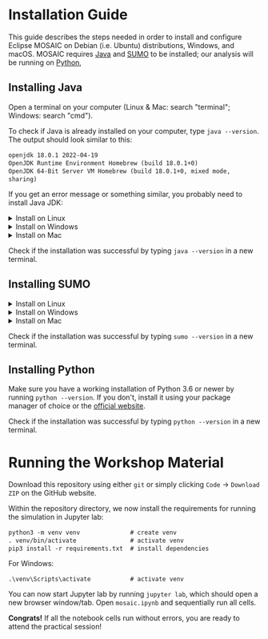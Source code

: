 # Installation Guide

This guide describes the steps needed in order to install and configure Eclipse MOSAIC on Debian (i.e. Ubuntu) distributions, Windows, and macOS.
MOSAIC requires [Java](https://www.java.com/en/) and [SUMO](https://www.eclipse.org/sumo/) to be installed; our analysis will be running on [Python](https://www.python.org/),


## Installing Java

Open a terminal on your computer (Linux & Mac: search "terminal"; Windows: search "cmd").

To check if Java is already installed on your computer, type `java --version`.
The output should look similar to this:

```shell
openjdk 18.0.1 2022-04-19
OpenJDK Runtime Environment Homebrew (build 18.0.1+0)
OpenJDK 64-Bit Server VM Homebrew (build 18.0.1+0, mixed mode, sharing)
```

If you get an error message or something similar, you probably need to install Java JDK:

<details>
  <summary>Install on Linux</summary>

  1. Download the [latest LTS release](https://adoptium.net/)
  2. Create a new directory in your home-folder called **adoptopenjdk**
  3. Copy/move the tarball from your download folder to **adoptopenjdk** and open a terminal in this folder
  4. Extract the tarball using `tar xzf OpenJDK17U-jdk_x64_linux_hotspot_17.0.3_7.tar.gz`
  5. The tarball should extract the following folder: **jdk-17.0.3+7**.
  6. Open a new terminal and type in the following commands: First `cd` and then `gedit .bashrc`.
  7. Insert the following line at the end: `export PATH=/home/<USERNAME>/adoptopenjdk/jdk-17.0.3+7/bin:$PATH`, save and exit. You can get your USERNAME using the command `whoami` in a terminal. 
</details>

<details>
  <summary>Install on Windows</summary>

  1. Download the [latest LTS release](https://adoptium.net/)
  2. Double click and run as administrator
  3. **IMPORANT:** You need to set the environment variable **JAVA_HOME**. See next Figure:
  
  ![How to set environment variable JAVA_HOME](fig/java_in3.png)
</details>

<details>
  <summary>Install on Mac</summary>

  1. Download the [latest LTS release](https://adoptium.net/)
  2. Install the `.pkg` file just like any other application
  3. Open a new terminal and type `java --version`. It should now be installed.
</details>

Check if the installation was successful by typing `java --version` in a new terminal.


## Installing SUMO

<details>
  <summary>Install on Linux</summary>
  
  In the terminal, type in the following commands:
  
  ```shell
  sudo add-apt-repository ppa:sumo/stable
  sudo apt-get update
  sudo apt-get install sumo sumo-tools sumo-doc
  ```
</details>

<details>
  <summary>Install on Windows</summary>
  
  Download [SUMO](https://sumo.dlr.de/releases/1.9.2/sumo-win64-1.9.2.msi) and install as usual.
  
  **IMPORTANT:** Don't forget to set environment variable **SUMO_HOME**:
  ![Environment variable SUMO_HOME](fig/sumo_ins.png)
</details>

<details>
  <summary>Install on Mac</summary>
  
  For macOS you can follow the [official guide](https://sumo.dlr.de/docs/Installing/index.html#macos).
  Note, that the XQuartz or sumo-gui dependencies are not required for this workshop.
  - Install [Homebrew](https://brew.sh/), e.g. via `/bin/bash -c "$(curl -fsSL https://raw.githubusercontent.com/Homebrew/install/master/install.sh)"`
  - Run `brew update`, `brew tap dlr-ts/sumo` and `brew install sumo`
    - The last command should output a path like `export SUMO_HOME="/opt/homebrew/opt/sumo/share/sumo"`
  - From macOS Catalina (10.15) run `open .zshrc`, otherwise `open ~/.bashrc` (or whichever shell you are using)
    - If the above command fails (The file ... does not exist.) first run `touch .zshrc`/`touch .zshrc` and rerun
  - Enter the command outputted by `brew install sumo` as a new line in this file.
</details>

Check if the installation was successful by typing `sumo --version` in a new terminal.


## Installing Python

Make sure you have a working installation of Python 3.6 or newer by running `python --version`.
If you don't, install it using your package manager of choice or the [official website](https://www.python.org/downloads/).

Check if the installation was successful by typing `python --version` in a new terminal.


# Running the Workshop Material

Download this repository using either `git` or simply clicking `Code` -> `Download ZIP` on the GitHub website.

Within the repository directory, we now install the requirements for running the simulation in Jupyter lab:

```
python3 -m venv venv              # create venv
. venv/bin/activate               # activate venv
pip3 install -r requirements.txt  # install dependencies
```
For Windows:
```
.\venv\Scripts\activate           # activate venv
```
You can now start Jupyter lab by running `jupyter lab`, which should open a new browser window/tab. 
Open `mosaic.ipynb` and sequentially run all cells.

**Congrats!** If all the notebook cells run without errors, you are ready to attend the practical session!
